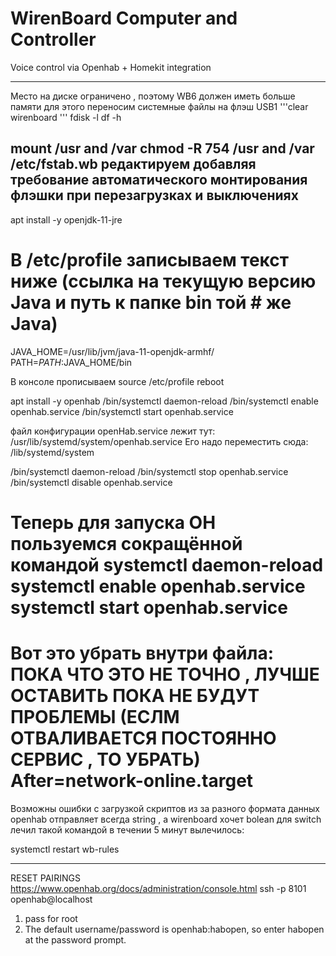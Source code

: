 # WirenBoard Computer and Controller
Voice control via Openhab + Homekit integration

-----
Место на диске ограничено , поэтому WB6 должен иметь больше памяти для этого переносим системные файлы на флэш USB1
'''clear wirenboard '''
fdisk -l
df -h

mount /usr and /var
chmod -R 754 /usr and /var
/etc/fstab.wb редактируем добавляя требование автоматического монтирования флэшки при перезагрузках и выключениях
-----

apt install -y openjdk-11-jre

# В /etc/profile записываем текст ниже (ссылка на текущую версию Java и путь к папке bin той # же Java)

JAVA_HOME=/usr/lib/jvm/java-11-openjdk-armhf/
PATH=$PATH:$JAVA_HOME/bin

В консоле прописываем 
source /etc/profile
reboot

apt install -y openhab
/bin/systemctl daemon-reload
/bin/systemctl enable openhab.service
/bin/systemctl start openhab.service

файл конфигурации openHab.service лежит тут:
/usr/lib/systemd/system/openhab.service
Его надо переместить сюда:
/lib/systemd/system

/bin/systemctl daemon-reload
/bin/systemctl stop openhab.service
/bin/systemctl disable openhab.service

Теперь для запуска OH пользуемся сокращённой командой
systemctl daemon-reload
systemctl enable openhab.service
systemctl start openhab.service
===========================
Вот это убрать внутри файла: ПОКА ЧТО ЭТО НЕ ТОЧНО , ЛУЧШЕ ОСТАВИТЬ ПОКА НЕ БУДУТ ПРОБЛЕМЫ (ЕСЛМ ОТВАЛИВАЕТСЯ ПОСТОЯННО СЕРВИС , ТО УБРАТЬ)
After=network-online.target
===========================

Возможны ошибки с загрузкой скриптов из за разного формата данных openhab отправляет всегда string , а wirenboard хочет bolean для switch 
лечил такой командой в течении 5 минут вылечилось:

systemctl restart wb-rules



-------
RESET PAIRINGS
https://www.openhab.org/docs/administration/console.html
ssh -p 8101 openhab@localhost
1) pass for root
2) The default username/password is openhab:habopen, so enter habopen at the password prompt.
